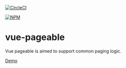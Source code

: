 [![CircleCI](https://circleci.com/gh/634750802/vue-pageable.svg?style=svg)](https://circleci.com/gh/634750802/vue-pageable)

[![NPM](https://nodei.co/npm/vue-pageable.png?compact=true)](https://npmjs.org/package/vue-pageable)

# vue-pageable

Vue pageable is aimed to support common paging logic.

[Demo](https://634750802.github.io/vue-pageable)
